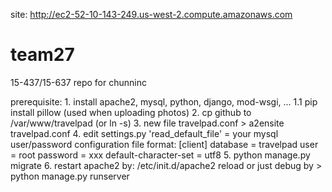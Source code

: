 site: http://ec2-52-10-143-249.us-west-2.compute.amazonaws.com

# team27
15-437/15-637 repo for chunninc

prerequisite:
	1. install apache2, mysql, python, django, mod-wsgi, ...
	1.1 pip install pillow 		(used when uploading photos)
	2. cp github to /var/www/travelpad (or ln -s)
	3. new file travelpad.conf
		> a2ensite travelpad.conf
	4. edit settings.py 'read_default_file' = your mysql user/password configuration file
	format:
	[client]
	database = travelpad
	user = root
	password = xxx
	default-character-set = utf8
	5. python manage.py migrate
	6. restart apache2 by: /etc/init.d/apache2 reload
	or just debug by > python manage.py runserver

